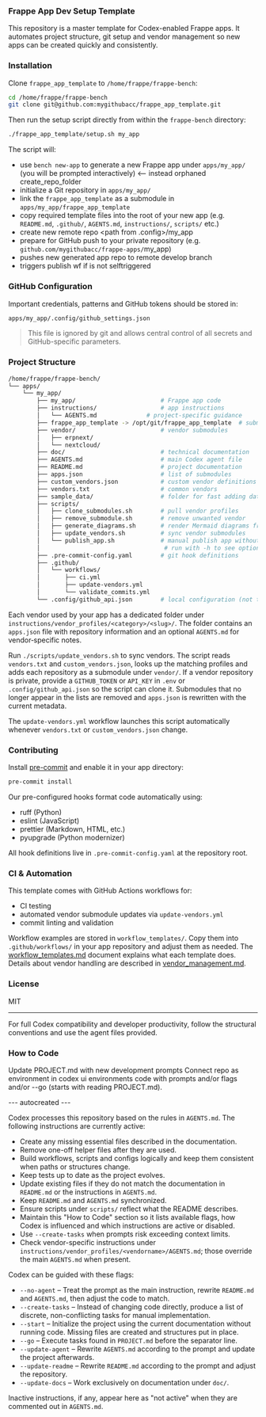 ### Frappe App Dev Setup Template

This repository is a master template for Codex-enabled Frappe apps. It automates project structure, git setup and vendor management so new apps can be created quickly and consistently.

### Installation

Clone `frappe_app_template` to `/home/frappe/frappe-bench`:

```bash
cd /home/frappe/frappe-bench
git clone git@github.com:mygithubacc/frappe_app_template.git
```

Then run the setup script directly from within the `frappe-bench` directory:

```bash
./frappe_app_template/setup.sh my_app
```

The script will:

- use `bench new-app` to generate a new Frappe app under `apps/my_app/` (you will be prompted interactively) <-- instead orphaned create_repo_folder
- initialize a Git repository in `apps/my_app/`
- link the `frappe_app_template` as a submodule in `apps/my_app/frappe_app_template`
- copy required template files into the root of your new app (e.g. `README.md`, `.github/`, `AGENTS.md`, `instructions/`, `scripts/` etc.)
- create new remote repo <path from .config>/my_app
- prepare for GitHub push to your private repository (e.g. `github.com/mygithubacc/frappe-apps/`my_app)
- pushes new generated app repo to remote develop branch
- triggers publish wf if is not selftriggered

### GitHub Configuration

Important credentials, patterns and GitHub tokens should be stored in:

```bash
apps/my_app/.config/github_settings.json
```

> This file is ignored by git and allows central control of all secrets and GitHub-specific parameters.

### Project Structure

```bash
/home/frappe/frappe-bench/
└── apps/
    └── my_app/
        ├── my_app/                        # Frappe app code
        ├── instructions/                  # app instructions
        │   └── AGENTS.md              # project-specific guidance
        ├── frappe_app_template -> /opt/git/frappe_app_template  # submodule link
        ├── vendor/                        # vendor submodules
        │   ├── erpnext/
        │   └── nextcloud/
        ├── doc/                           # technical documentation
        ├── AGENTS.md                      # main Codex agent file
        ├── README.md                      # project documentation
        ├── apps.json                      # list of submodules
        ├── custom_vendors.json            # custom vendor definitions
        ├── vendors.txt                    # common vendors
        ├── sample_data/                   # folder for fast adding data to context
        ├── scripts/
        │   ├── clone_submodules.sh        # pull vendor profiles
        │   ├── remove_submodule.sh        # remove unwanted vendor
        │   ├── generate_diagrams.sh       # render Mermaid diagrams from doc/
        │   ├── update_vendors.sh          # sync vendor submodules
        │   └── publish_app.sh             # manual publish app without dev files --> create pull request with new tag <vx.x.x> auto upscaling with choice of dev-stable <vx.x.x+1>, test-stable <vx.x+1.0>, major <vx+1.0.0>
        │                                   # run with -h to see options
        ├── .pre-commit-config.yaml        # git hook definitions
        ├── .github/
        │   └── workflows/
        │       ├── ci.yml
        │       ├── update-vendors.yml
        │       └── validate_commits.yml
        └── .config/github_api.json        # local configuration (not tracked)
```

Each vendor used by your app has a dedicated folder under `instructions/vendor_profiles/<category>/<slug>/`.
The folder contains an `apps.json` file with repository information and an optional `AGENTS.md` for vendor‑specific notes.

Run `./scripts/update_vendors.sh` to sync vendors. The script reads `vendors.txt` and `custom_vendors.json`, looks up the matching profiles and adds each repository as a submodule under `vendor/`. If a vendor repository is private, provide a `GITHUB_TOKEN` or `API_KEY` in `.env` or `.config/github_api.json` so the script can clone it. Submodules that no longer appear in the lists are removed and `apps.json` is rewritten with the current metadata.

The `update-vendors.yml` workflow launches this script automatically whenever `vendors.txt` or `custom_vendors.json` change.

### Contributing

Install [pre-commit](https://pre-commit.com/) and enable it in your app directory:

```bash
pre-commit install
```

Our pre-configured hooks format code automatically using:

- ruff (Python)
- eslint (JavaScript)
- prettier (Markdown, HTML, etc.)
- pyupgrade (Python modernizer)

All hook definitions live in `.pre-commit-config.yaml` at the repository root.

### CI & Automation

This template comes with GitHub Actions workflows for:

- CI testing
- automated vendor submodule updates via `update-vendors.yml`
- commit linting and validation

Workflow examples are stored in `workflow_templates/`. Copy them into
`.github/workflows/` in your app repository and adjust them as needed.
The [workflow_templates.md](doc/workflow_templates.md) document explains what
each template does. Details about vendor handling are described in
[vendor_management.md](doc/vendor_management.md).

### License

MIT

---

For full Codex compatibility and developer productivity, follow the structural conventions and use the agent files provided.

### How to Code

Update PROJECT.md with new development prompts
Connect repo as environment in codex ui environments
code with prompts and/or flags and/or --go (starts with reading PROJECT.md).

--- autocreated ---

Codex processes this repository based on the rules in `AGENTS.md`. The following instructions are currently active:

- Create any missing essential files described in the documentation.
- Remove one-off helper files after they are used.
- Build workflows, scripts and configs logically and keep them consistent when paths or structures change.
- Keep tests up to date as the project evolves.
- Update existing files if they do not match the documentation in `README.md` or the instructions in `AGENTS.md`.
- Keep `README.md` and `AGENTS.md` synchronized.
- Ensure scripts under `scripts/` reflect what the README describes.
- Maintain this "How to Code" section so it lists available flags, how Codex is influenced and which instructions are active or disabled.
- Use `--create-tasks` when prompts risk exceeding context limits.
- Check vendor-specific instructions under `instructions/vendor_profiles/<vendorname>/AGENTS.md`; those override the main `AGENTS.md` when present.

Codex can be guided with these flags:

- `--no-agent` &ndash; Treat the prompt as the main instruction, rewrite `README.md` and `AGENTS.md`, then adjust the code to match.
- `--create-tasks` &ndash; Instead of changing code directly, produce a list of discrete, non-conflicting tasks for manual implementation.
- `--start` &ndash; Initialize the project using the current documentation without running code. Missing files are created and structures put in place.
- `--go` &ndash; Execute tasks found in `PROJECT.md` before the separator line.
- `--update-agent` &ndash; Rewrite `AGENTS.md` according to the prompt and update the project afterwards.
- `--update-readme` &ndash; Rewrite `README.md` according to the prompt and adjust the repository.
- `--update-docs` &ndash; Work exclusively on documentation under `doc/`.

Inactive instructions, if any, appear here as "not active" when they are commented out in `AGENTS.md`.
